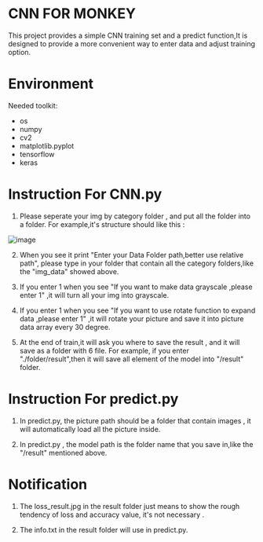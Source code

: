 # CNN FOR MONKEY
This project provides a simple CNN training set and a predict function,It is designed to provide a more convenient way to enter data and adjust training option.

# Environment
Needed toolkit:
- os
- numpy
- cv2
- matplotlib.pyplot
- tensorflow
- keras

# Instruction For CNN.py
1. Please seperate your img by category folder , and put all the folder into a folder.
For example,it's structure should like this :

![image]("./ex1.jpg")

2. When you see it print "Enter your Data Folder path,better use relative path", please type in your folder that contain all the category folders,like the "img_data" showed above.

3. If you enter 1 when you see "If you want to make data grayscale ,please enter 1" ,it will turn all your img into grayscale.

4. If you enter 1 when you see "If you want to use rotate function to expand data ,please enter 1" ,it will rotate your picture and save it into picture data array every 30 degree.

5. At the end of train,it will ask you where to save the result , and it will save as a folder with 6 file.
For example, if you enter "./folder/result",then it will save all element of the model into "/result" folder.

# Instruction For predict.py

1. In predict.py, the picture path should be a folder that contain images , it will automatically load all the picture inside.

2. In predict.py , the model path is the folder name that you save in,like the "/result" mentioned above.

# Notification

1. The loss_result.jpg in the result folder just means to show the rough tendency of loss and accuracy value, it's not necessary .

2. The info.txt in the result folder will use in predict.py.


